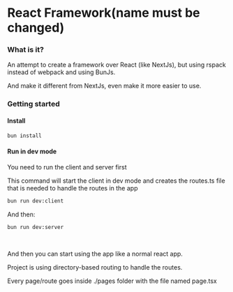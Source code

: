 # React Framework(name must be changed)

### What is it?

An attempt to create a framework over React (like NextJs), but using rspack instead of webpack and using BunJs.

And make it different from NextJs, even make it more easier to use.

### Getting started

#### Install

```bash
bun install
```

#### Run in dev mode

You need to run the client and server first

This command will start the client in dev mode and creates the routes.ts file that is needed to handle the routes in the app

```bash
bun run dev:client
```

And then:

```bash
bun run dev:server
```

<br />

And then you can start using the app like a normal react app.

Project is using directory-based routing to handle the routes.

Every page/route goes inside ./pages folder with the file named page.tsx
